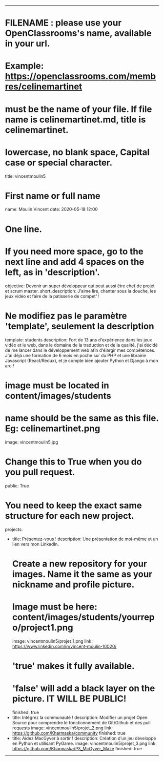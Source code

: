 ---

# FILENAME : please use your OpenClassrooms's name, available in your url.
# Example: https://openclassrooms.com/membres/celinemartinet
# must be the name of your file. If file name is celinemartinet.md, title is celinemartinet.
# lowercase, no blank space, Capital case or special character.
title: vincentmoulin5

# First name or full name
name: Moulin Vincent
date: 2020-05-18 12:00

# One line.
# If you need more space, go to the next line and add 4 spaces on the left, as in 'description'.
objective: Devenir un super développeur qui peut aussi être chef de projet et scrum master.
short_description: J'aime lire, chanter sous la douche, les jeux vidéo et faire de la patisserie de compet' !

# Ne modifiez pas le paramètre 'template', seulement la description
template: students
description:
    Fort de 13 ans d'expérience dans les jeux vidéo et le web, dans le domaine de la traduction et de la qualité, j'ai décidé de me lancer dans le développement web afin d'élargir mes compétences. J'ai déjà une formation de 6 mois en poche sur du PHP et une librairie Javascript (React/Redux), et je compte bien ajouter Python et Django à mon arc !

# image must be located in content/images/students
# name should be the same as this file. Eg: celinemartinet.png
image: vincentmoulin5.jpg

# Change this to True when you do you pull request.
public: True

# You need to keep the exact same structure for each new project.
projects:
  - title: Présentez-vous !
    description: Une présentation de moi-même et un lien vers mon LinkedIn.
    # Create a new repository for your images. Name it the same as your nickname and profile picture.
    # Image must be here: content/images/students/yourrepo/project1.png
    image: vincentmoulin5/projet_1.png
    link: https://www.linkedin.com/in/vincent-moulin-10020/
    # 'true' makes it fully available.
    # 'false' will add a black layer on the picture. IT WILL BE PUBLIC!
    finished: true
  - title: Intégrez la communauté !
    description: Modifier un projet Open Source pour comprendre le fonctionnement de Git/Github et des pull requests 
    image: vincentmoulin5/projet_2.png
    link: https://github.com/Kharmaska/community
    finished: true
  - title: Aidez MacGyver à sortir !
    description: Création d’un jeu développé en Python et utilisant PyGame.
    image: vincentmoulin5/projet_3.png
    link: https://github.com/Kharmaska/P3_McGyver_Maze
    finished: true
---
